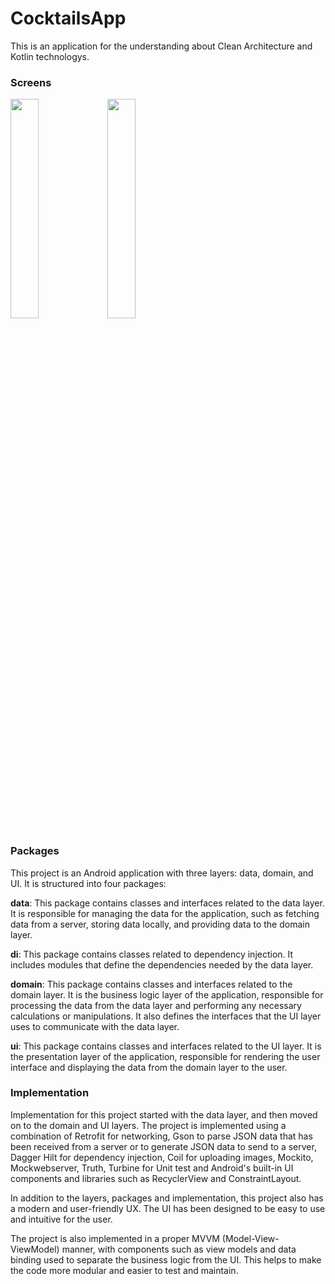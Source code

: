 # CocktailsApp

This is an application for the understanding about Clean Architecture and Kotlin technologys.

<h3>Screens</h3> 

<img src="https://imgyukle.com/f/2023/02/03/QPiNHj.png" width="30%" height="30%">      <img src="https://imgyukle.com/f/2023/02/03/QPiFK0.png" width="30%" height="30%">

<h3> Packages </h3> 

This project is an Android application with three layers: data, domain, and UI. It is structured into four packages:

**data**: This package contains classes and interfaces related to the data layer. It is responsible for managing the data for the application, such as fetching data from a server, storing data locally, and providing data to the domain layer.


**di**: This package contains classes related to dependency injection. It includes modules that define the dependencies needed by the data layer.


**domain**: This package contains classes and interfaces related to the domain layer. It is the business logic layer of the application, responsible for processing the data from the data layer and performing any necessary calculations or manipulations. It also defines the interfaces that the UI layer uses to communicate with the data layer.


**ui**: This package contains classes and interfaces related to the UI layer. It is the presentation layer of the application, responsible for rendering the user interface and displaying the data from the domain layer to the user. 

<h3> Implementation </h3>

Implementation for this project started with the data layer, and then moved on to the domain and UI layers. The project is implemented using a combination of Retrofit for networking, Gson to parse JSON data that has been received from a server or to generate JSON data to send to a server, Dagger Hilt for dependency injection, Coil for uploading images, Mockito, Mockwebserver, Truth, Turbine for Unit test and Android's built-in UI components and libraries such as RecyclerView and ConstraintLayout.

In addition to the layers, packages and implementation, this project also has a modern and user-friendly UX. The UI has been designed to be easy to use and intuitive for the user.

The project is also implemented in a proper MVVM (Model-View-ViewModel) manner, with components such as view models and data binding used to separate the business logic from the UI. This helps to make the code more modular and easier to test and maintain.

